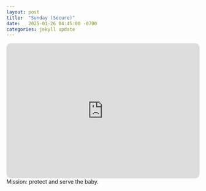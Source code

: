 ```yaml
---
layout: post
title:  "Sunday (Secure)"
date:   2025-01-26 04:45:00 -0700
categories: jekyll update
---
```

<iframe style="border-radius:12px" src="https://open.spotify.com/embed/playlist/6vu8RHr0IBJHAhMN72qO7B?utm_source=generator" width="100%" height="352" frameBorder="0" allowfullscreen="" allow="autoplay; clipboard-write; encrypted-media; fullscreen; picture-in-picture" loading="lazy"></iframe>
Mission: protect and serve the baby.
